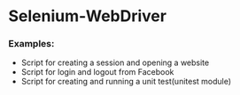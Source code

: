 # Selenium-WebDriver

### Examples:

* Script for creating a session and opening a website
* Script for login and logout from Facebook 
* Script for creating and running a unit test(unitest module)
 
 

